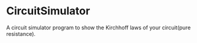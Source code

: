 # CircuitSimulator
A circuit simulator program to show the Kirchhoff laws of your circuit(pure resistance).
